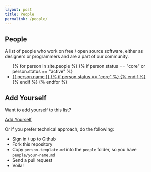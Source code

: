 ```yaml
---
layout: post
title: People
permalink: /people/
---
```


## People

A list of people who work on free / open source software, either as designers or programmers and are a part of our community.

<ul>
  {% for person in site.people %}
    {% if person.status == "core" or person.status == "active" %}
      <li>
        <a href="#{{person.slug}}">
            {{ person.name }}
            {% if person.status == "core" %}
            <i class="fa fa-star" aria-hidden="true"></i>
            {% endif %}
        </a>
    </li>
    {% endif %}
  {% endfor %}
</ul>

## Add Yourself

Want to add yourself to this list? 

<a href="/people-form/" class="btn btn-primary">Add Yourself</a>

Or if you prefer technical approach, do the following:

* Sign in / up to Github
* Fork this repository
* Copy `person-template.md` into the `people` folder, so you have `people/your-name.md`
* Send a pull request
* Voila!

